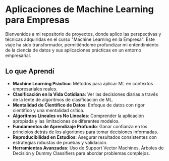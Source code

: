 # Aplicaciones de Machine Learning para Empresas

Bienvenidos a mi repositorio de proyectos, donde aplico las perspectivas y técnicas adquiridas en el curso "Machine Learning en la Empresa". Este viaje ha sido transformador, permitiéndome profundizar mi entendimiento de la ciencia de datos y sus aplicaciones prácticas en un entorno empresarial.

## Lo que Aprendí

- **Machine Learning Práctico**: Métodos para aplicar ML en contextos empresariales reales.
- **Clasificación en la Vida Cotidiana**: Ver las decisiones diarias a través de la lente de algoritmos de clasificación de ML.
- **Mentalidad de Científico de Datos**: Enfoque de datos con rigor científico y una mentalidad crítica.
- **Algoritmos Lineales vs No Lineales**: Comprender la aplicación apropiada y las limitaciones de diferentes modelos.
- **Fundamentos de Aprendizaje Profundo**: Ganar confianza en los principios detrás de los algoritmos para tomar decisiones informadas.
- **Reproducibilidad en Estudios**: Asegurar resultados consistentes con estrategias robustas de pruebas y validación.
- **Herramientas Avanzadas**: Uso de Support Vector Machines, Árboles de Decisión y Dummy Classifiers para abordar problemas complejos.


